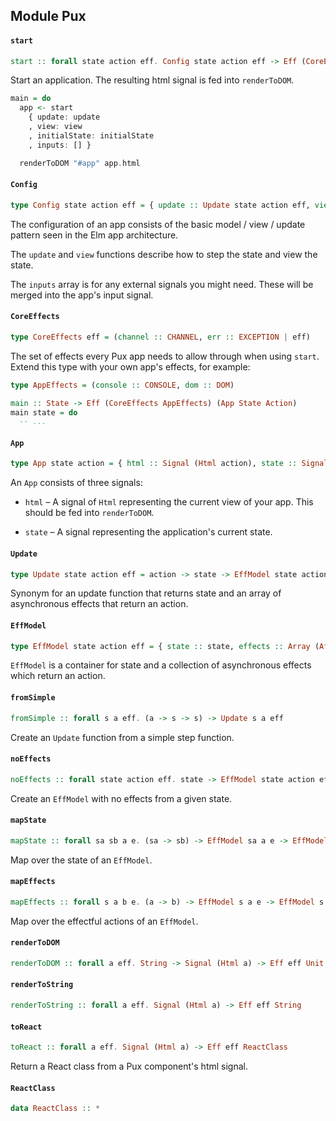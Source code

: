 ## Module Pux

#### `start`

``` purescript
start :: forall state action eff. Config state action eff -> Eff (CoreEffects eff) (App state action)
```

Start an application. The resulting html signal is fed into `renderToDOM`.

```purescript
main = do
  app <- start
    { update: update
    , view: view
    , initialState: initialState
    , inputs: [] }

  renderToDOM "#app" app.html
```

#### `Config`

``` purescript
type Config state action eff = { update :: Update state action eff, view :: state -> Html action, initialState :: state, inputs :: Array (Signal action) }
```

The configuration of an app consists of the basic model / view / update
pattern seen in the Elm app architecture.

The `update` and `view` functions describe how to step the state and view
the state.

The `inputs` array is for any external signals you might need. These will
be merged into the app's input signal.

#### `CoreEffects`

``` purescript
type CoreEffects eff = (channel :: CHANNEL, err :: EXCEPTION | eff)
```

The set of effects every Pux app needs to allow through when using `start`.
Extend this type with your own app's effects, for example:

```purescript
type AppEffects = (console :: CONSOLE, dom :: DOM)

main :: State -> Eff (CoreEffects AppEffects) (App State Action)
main state = do
  -- ...
```

#### `App`

``` purescript
type App state action = { html :: Signal (Html action), state :: Signal state }
```

An `App` consists of three signals:

* `html` – A signal of `Html` representing the current view of your
  app. This should be fed into `renderToDOM`.

* `state` – A signal representing the application's current state.

#### `Update`

``` purescript
type Update state action eff = action -> state -> EffModel state action eff
```

Synonym for an update function that returns state and an array of
asynchronous effects that return an action.

#### `EffModel`

``` purescript
type EffModel state action eff = { state :: state, effects :: Array (Aff (channel :: CHANNEL | eff) action) }
```

`EffModel` is a container for state and a collection of asynchronous
effects which return an action.

#### `fromSimple`

``` purescript
fromSimple :: forall s a eff. (a -> s -> s) -> Update s a eff
```

Create an `Update` function from a simple step function.

#### `noEffects`

``` purescript
noEffects :: forall state action eff. state -> EffModel state action eff
```

Create an `EffModel` with no effects from a given state.

#### `mapState`

``` purescript
mapState :: forall sa sb a e. (sa -> sb) -> EffModel sa a e -> EffModel sb a e
```

Map over the state of an `EffModel`.

#### `mapEffects`

``` purescript
mapEffects :: forall s a b e. (a -> b) -> EffModel s a e -> EffModel s b e
```

Map over the effectful actions of an `EffModel`.

#### `renderToDOM`

``` purescript
renderToDOM :: forall a eff. String -> Signal (Html a) -> Eff eff Unit
```

#### `renderToString`

``` purescript
renderToString :: forall a eff. Signal (Html a) -> Eff eff String
```

#### `toReact`

``` purescript
toReact :: forall a eff. Signal (Html a) -> Eff eff ReactClass
```

Return a React class from a Pux component's html signal.

#### `ReactClass`

``` purescript
data ReactClass :: *
```


